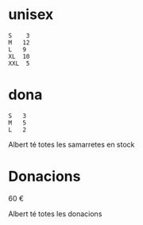 # unisex
    S	 3
	M	12
	L	9
	XL	10
	XXL	 5

# dona
	S	3
	M	5
	L	2

Albert té totes les samarretes en stock

# Donacions
60 €

Albert té totes les donacions
